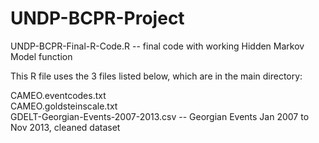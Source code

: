 UNDP-BCPR-Project
=================

UNDP-BCPR-Final-R-Code.R --	final code with working Hidden Markov Model function

This R file uses the 3 files listed below, which are in the main directory:

CAMEO.eventcodes.txt	
CAMEO.goldsteinscale.txt	
GDELT-Georgian-Events-2007-2013.csv	 -- Georgian Events Jan 2007 to Nov 2013, cleaned dataset
